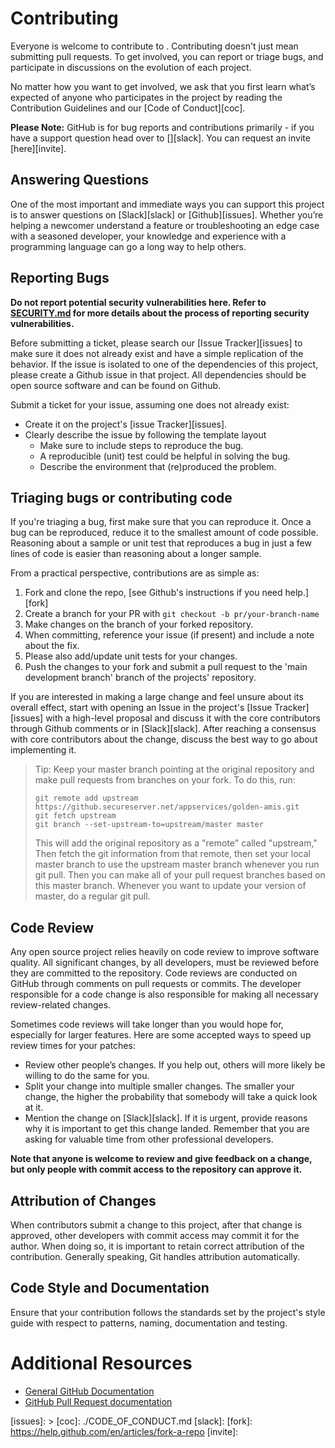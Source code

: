 # Contributing

Everyone is welcome to contribute to <PROJECT NAME>.
Contributing doesn't just mean submitting pull requests. To get involved,
you can report or triage bugs, and participate in discussions on the
evolution of each project.

No matter how you want to get involved, we ask that you first learn what’s
expected of anyone who participates in the project by reading the Contribution
Guidelines and our [Code of Conduct][coc].

**Please Note:** GitHub is for bug reports and contributions primarily -
if you have a support question head over to [<SLACK CHANNEL NAME>][slack]. You can request an invite
[here][invite].

## Answering Questions

One of the most important and immediate ways you can support this project is
to answer questions on [Slack][slack] or [Github][issues]. Whether you’re
helping a newcomer understand a feature or troubleshooting an edge case with a
seasoned developer, your knowledge and experience with a programming language
can go a long way to help others.

## Reporting Bugs

**Do not report potential security vulnerabilities here. Refer to
[SECURITY.md](./SECURITY.md) for more details about the process of reporting
security vulnerabilities.**

Before submitting a ticket, please search our [Issue Tracker][issues] to make
sure it does not already exist and have a simple replication of the behavior. If
the issue is isolated to one of the dependencies of this project, please create
a Github issue in that project. All dependencies should be open source software
and can be found on Github.

Submit a ticket for your issue, assuming one does not already exist:
  - Create it on the project's [issue Tracker][issues].
  - Clearly describe the issue by following the template layout
    - Make sure to include steps to reproduce the bug.
    - A reproducible (unit) test could be helpful in solving the bug.
    - Describe the environment that (re)produced the problem.

## Triaging bugs or contributing code

If you're triaging a bug, first make sure that you can reproduce it. Once a bug
can be reproduced, reduce it to the smallest amount of code possible. Reasoning
about a sample or unit test that reproduces a bug in just a few lines of code
is easier than reasoning about a longer sample.

From a practical perspective, contributions are as simple as:
1. Fork and clone the repo, [see Github's instructions if you need help.][fork]
1. Create a branch for your PR with `git checkout -b pr/your-branch-name`
1. Make changes on the branch of your forked repository.
1. When committing, reference your issue (if present) and include a note about
  the fix.
1. Please also add/update unit tests for your changes.
1. Push the changes to your fork and submit a pull request to the 'main
   development branch' branch of the projects' repository.

If you are interested in making a large change and feel unsure about its overall
effect, start with opening an Issue in the project's [Issue Tracker][issues]
with a high-level proposal and discuss it with the core contributors through
Github comments or in [Slack][slack]. After reaching a consensus with core
contributors about the change, discuss the best way to go about implementing it.

> Tip: Keep your master branch pointing at the original repository and make
>  pull requests from branches on your fork. To do this, run:
>   ```
> git remote add upstream https://github.secureserver.net/appservices/golden-amis.git
> git fetch upstream
> git branch --set-upstream-to=upstream/master master
>   ```
>   This will add the original repository as a "remote" called "upstream," Then
>   fetch the git information from that remote, then set your local master
>   branch to use the upstream master branch whenever you run git pull. Then you
>   can make all of your pull request branches based on this master branch.
>   Whenever you want to update your version of master, do a regular git pull.

## Code Review

Any open source project relies heavily on code review to improve software
quality. All significant changes, by all developers, must be reviewed before
they are committed to the repository. Code reviews are conducted on GitHub
through comments on pull requests or commits. The developer responsible for a
code change is also responsible for making all necessary review-related changes.

Sometimes code reviews will take longer than you would hope for, especially for
larger features. Here are some accepted ways to speed up review times for your
patches:

- Review other people’s changes. If you help out, others will more likely be
willing to do the same for you.
- Split your change into multiple smaller changes. The smaller your change,
the higher the probability that somebody will take a quick look at it.
- Mention the change on [Slack][slack]. If it is urgent, provide reasons why it
is important to get this change landed. Remember that you are asking for valuable
time from other professional developers.

**Note that anyone is welcome to review and give feedback on a change, but only
people with commit access to the repository can approve it.**

## Attribution of Changes

When contributors submit a change to this project, after that change is
approved, other developers with commit access may commit it for the author. When
doing so, it is important to retain correct attribution of the contribution.
Generally speaking, Git handles attribution automatically.

## Code Style and Documentation

Ensure that your contribution follows the standards set by the project's style
guide with respect to patterns, naming, documentation and testing.

# Additional Resources

- [General GitHub Documentation](https://help.github.com/)
- [GitHub Pull Request documentation](https://help.github.com/send-pull-requests/)

[issues]: <GITHUB OR JIRA BOARD LINK>>
[coc]: ./CODE_OF_CONDUCT.md
[slack]: <SLACK CHANNEL LINK>
[fork]: https://help.github.com/en/articles/fork-a-repo
[invite]: <SLACK CHANNEL LINK>
